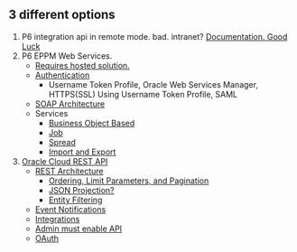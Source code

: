 ## 3 different options
 1. P6 integration api in remote mode. bad. intranet? [Documentation. Good Luck](https://docs.oracle.com/cd/F25600_01/English/Integration/p6_and_p6_pro_api_programming/p6_and_p6_pro_api_programming.pdf)
 2. P6 EPPM Web Services.
    - [Requires hosted solution. ](https://docs.oracle.com/cd/F37125_01/English/Integration_Documentation/p6_eppm_web_services_programming/helpmain.htm?toc.htm?34309.htm)
    - [Authentication](https://docs.oracle.com/cd/F37125_01/English/Integration_Documentation/p6_eppm_web_services_programming/helpmain.htm?toc.htm?44561.htm)
        - Username Token Profile, Oracle Web Services Manager, HTTPS(SSL) Using Username Token Profile, SAML
    - [SOAP Architecture](https://docs.oracle.com/cd/F37125_01/English/Integration_Documentation/p6_eppm_web_services_programming/helpmain.htm?toc.htm?34301.htm)
    - Services
        - [Business Object Based](https://docs.oracle.com/cd/F37125_01/English/Integration_Documentation/p6_eppm_web_services_programming/helpmain.htm?toc.htm?34304.htm)
        - [Job](https://docs.oracle.com/cd/F37125_01/English/Integration_Documentation/p6_eppm_web_services_programming/helpmain.htm?toc.htm?34305.htm)
        - [Spread](https://docs.oracle.com/cd/F37125_01/English/Integration_Documentation/p6_eppm_web_services_programming/helpmain.htm?toc.htm?34306.htm)
        - [Import and Export](https://docs.oracle.com/cd/F37125_01/English/Integration_Documentation/p6_eppm_web_services_programming/helpmain.htm?toc.htm?34307.htm)
 3. [Oracle Cloud REST API](https://docs.oracle.com/cd/E80480_01/English/integration/primavera_rest_api/index.html)
    - [REST Architecture](https://docs.oracle.com/cd/E80480_01/English/integration/primavera_rest_api/D109111.html)
        - [Ordering, Limit Parameters, and Pagination](https://docs.oracle.com/cd/E80480_01/English/integration/primavera_rest_api/D109105.html)
        - [JSON Projection?](https://docs.oracle.com/cd/E80480_01/English/integration/primavera_rest_api/D109110.html)
        - [Entity Filtering](https://docs.oracle.com/cd/E80480_01/English/integration/primavera_rest_api/D109117.html)
    - [Event Notifications](https://docs.oracle.com/cd/E80480_01/English/integration/primavera_rest_api/D175792.html)
    - [Integrations](https://docs.oracle.com/cd/E80480_01/English/integration/primavera_rest_api/D181417.html)
    - [Admin must enable API](https://docs.oracle.com/cd/E80480_01/English/integration/primavera_rest_api/D207871.html)
    - [OAuth](https://docs.oracle.com/cd/E80480_01/English/integration/primavera_rest_api/D175775.html)


        